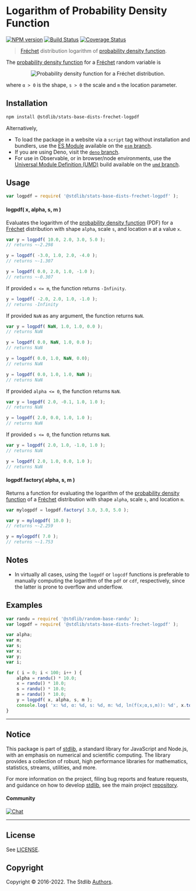 <!--

@license Apache-2.0

Copyright (c) 2018 The Stdlib Authors.

Licensed under the Apache License, Version 2.0 (the "License");
you may not use this file except in compliance with the License.
You may obtain a copy of the License at

   http://www.apache.org/licenses/LICENSE-2.0

Unless required by applicable law or agreed to in writing, software
distributed under the License is distributed on an "AS IS" BASIS,
WITHOUT WARRANTIES OR CONDITIONS OF ANY KIND, either express or implied.
See the License for the specific language governing permissions and
limitations under the License.

-->

# Logarithm of Probability Density Function

[![NPM version][npm-image]][npm-url] [![Build Status][test-image]][test-url] [![Coverage Status][coverage-image]][coverage-url] <!-- [![dependencies][dependencies-image]][dependencies-url] -->

> [Fréchet][frechet-distribution] distribution logarithm of [probability density function][pdf].

<section class="intro">

The [probability density function][pdf] for a [Fréchet][frechet-distribution] random variable is

<!-- <equation class="equation" label="eq:frechet_pdf" align="center" raw="f\left( x; \mu, \beta \right ) = {\frac{\alpha }{s}}\;\left({\frac{x-m}{s}}\right)^{{-1-\alpha }}\;e^{{-({\frac{x-m}{s}})^{-\alpha}}}" alt="Probability density function for a Fréchet distribution."> -->

<div class="equation" align="center" data-raw-text="f\left( x; \mu, \beta \right ) = {\frac{\alpha }{s}}\;\left({\frac{x-m}{s}}\right)^{{-1-\alpha }}\;e^{{-({\frac{x-m}{s}})^{-\alpha}}}" data-equation="eq:frechet_pdf">
    <img src="https://cdn.jsdelivr.net/gh/stdlib-js/stdlib@591cf9d5c3a0cd3c1ceec961e5c49d73a68374cb/lib/node_modules/@stdlib/stats/base/dists/frechet/logpdf/docs/img/equation_frechet_pdf.svg" alt="Probability density function for a Fréchet distribution.">
    <br>
</div>

<!-- </equation> -->

where `α > 0` is the shape, `s > 0` the scale and `m` the location parameter.

</section>

<!-- /.intro -->

<section class="installation">

## Installation

```bash
npm install @stdlib/stats-base-dists-frechet-logpdf
```

Alternatively,

-   To load the package in a website via a `script` tag without installation and bundlers, use the [ES Module][es-module] available on the [`esm` branch][esm-url].
-   If you are using Deno, visit the [`deno` branch][deno-url].
-   For use in Observable, or in browser/node environments, use the [Universal Module Definition (UMD)][umd] build available on the [`umd` branch][umd-url].

</section>

<section class="usage">

## Usage

```javascript
var logpdf = require( '@stdlib/stats-base-dists-frechet-logpdf' );
```

#### logpdf( x, alpha, s, m )

Evaluates the logarithm of the [probability density function][pdf] (PDF) for a [Fréchet][frechet-distribution] distribution with shape `alpha`, scale `s`, and location `m` at a value `x`.

```javascript
var y = logpdf( 10.0, 2.0, 3.0, 5.0 );
// returns ~-2.298

y = logpdf( -3.0, 1.0, 2.0, -4.0 );
// returns ~-1.307

y = logpdf( 0.0, 2.0, 1.0, -1.0 );
// returns ~-0.307
```

If provided `x <= m`, the function returns `-Infinity`.

```javascript
y = logpdf( -2.0, 2.0, 1.0, -1.0 );
// returns -Infinity
```

If provided `NaN` as any argument, the function returns `NaN`.

```javascript
var y = logpdf( NaN, 1.0, 1.0, 0.0 );
// returns NaN

y = logpdf( 0.0, NaN, 1.0, 0.0 );
// returns NaN

y = logpdf( 0.0, 1.0, NaN, 0.0);
// returns NaN

y = logpdf( 0.0, 1.0, 1.0, NaN );
// returns NaN
```

If provided `alpha <= 0`, the function returns `NaN`.

```javascript
var y = logpdf( 2.0, -0.1, 1.0, 1.0 );
// returns NaN

y = logpdf( 2.0, 0.0, 1.0, 1.0 );
// returns NaN
```

If provided `s <= 0`, the function returns `NaN`.

```javascript
var y = logpdf( 2.0, 1.0, -1.0, 1.0 );
// returns NaN

y = logpdf( 2.0, 1.0, 0.0, 1.0 );
// returns NaN
```

#### logpdf.factory( alpha, s, m )

Returns a function for evaluating the logarithm of the [probability density function][pdf] of a [Fréchet][frechet-distribution] distribution with shape `alpha`, scale `s`, and location `m`.

```javascript
var mylogpdf = logpdf.factory( 3.0, 3.0, 5.0 );

var y = mylogpdf( 10.0 );
// returns ~-2.259

y = mylogpdf( 7.0 );
// returns ~-1.753
```

</section>

<!-- /.usage -->

<section class="notes">

## Notes

-   In virtually all cases, using the `logpdf` or `logcdf` functions is preferable to manually computing the logarithm of the `pdf` or `cdf`, respectively, since the latter is prone to overflow and underflow.

</section>

<!-- /.notes -->

<section class="examples">

## Examples

<!-- eslint no-undef: "error" -->

```javascript
var randu = require( '@stdlib/random-base-randu' );
var logpdf = require( '@stdlib/stats-base-dists-frechet-logpdf' );

var alpha;
var m;
var s;
var x;
var y;
var i;

for ( i = 0; i < 100; i++ ) {
    alpha = randu() * 10.0;
    x = randu() * 10.0;
    s = randu() * 10.0;
    m = randu() * 10.0;
    y = logpdf( x, alpha, s, m );
    console.log( 'x: %d, α: %d, s: %d, m: %d, ln(f(x;α,s,m)): %d', x.toFixed( 4 ), alpha.toFixed( 4 ), s.toFixed( 4 ), m.toFixed( 4 ), y.toFixed( 4 ) );
}
```

</section>

<!-- /.examples -->

<!-- Section for related `stdlib` packages. Do not manually edit this section, as it is automatically populated. -->

<section class="related">

</section>

<!-- /.related -->

<!-- Section for all links. Make sure to keep an empty line after the `section` element and another before the `/section` close. -->


<section class="main-repo" >

* * *

## Notice

This package is part of [stdlib][stdlib], a standard library for JavaScript and Node.js, with an emphasis on numerical and scientific computing. The library provides a collection of robust, high performance libraries for mathematics, statistics, streams, utilities, and more.

For more information on the project, filing bug reports and feature requests, and guidance on how to develop [stdlib][stdlib], see the main project [repository][stdlib].

#### Community

[![Chat][chat-image]][chat-url]

---

## License

See [LICENSE][stdlib-license].


## Copyright

Copyright &copy; 2016-2022. The Stdlib [Authors][stdlib-authors].

</section>

<!-- /.stdlib -->

<!-- Section for all links. Make sure to keep an empty line after the `section` element and another before the `/section` close. -->

<section class="links">

[npm-image]: http://img.shields.io/npm/v/@stdlib/stats-base-dists-frechet-logpdf.svg
[npm-url]: https://npmjs.org/package/@stdlib/stats-base-dists-frechet-logpdf

[test-image]: https://github.com/stdlib-js/stats-base-dists-frechet-logpdf/actions/workflows/test.yml/badge.svg?branch=main
[test-url]: https://github.com/stdlib-js/stats-base-dists-frechet-logpdf/actions/workflows/test.yml?query=branch:main

[coverage-image]: https://img.shields.io/codecov/c/github/stdlib-js/stats-base-dists-frechet-logpdf/main.svg
[coverage-url]: https://codecov.io/github/stdlib-js/stats-base-dists-frechet-logpdf?branch=main

<!--

[dependencies-image]: https://img.shields.io/david/stdlib-js/stats-base-dists-frechet-logpdf.svg
[dependencies-url]: https://david-dm.org/stdlib-js/stats-base-dists-frechet-logpdf/main

-->

[umd]: https://github.com/umdjs/umd
[es-module]: https://developer.mozilla.org/en-US/docs/Web/JavaScript/Guide/Modules

[deno-url]: https://github.com/stdlib-js/stats-base-dists-frechet-logpdf/tree/deno
[umd-url]: https://github.com/stdlib-js/stats-base-dists-frechet-logpdf/tree/umd
[esm-url]: https://github.com/stdlib-js/stats-base-dists-frechet-logpdf/tree/esm

[chat-image]: https://img.shields.io/gitter/room/stdlib-js/stdlib.svg
[chat-url]: https://gitter.im/stdlib-js/stdlib/

[stdlib]: https://github.com/stdlib-js/stdlib

[stdlib-authors]: https://github.com/stdlib-js/stdlib/graphs/contributors

[stdlib-license]: https://raw.githubusercontent.com/stdlib-js/stats-base-dists-frechet-logpdf/main/LICENSE

[frechet-distribution]: https://en.wikipedia.org/wiki/Fr%C3%A9chet_distribution

[pdf]: https://en.wikipedia.org/wiki/Probability_density_function

</section>

<!-- /.links -->
